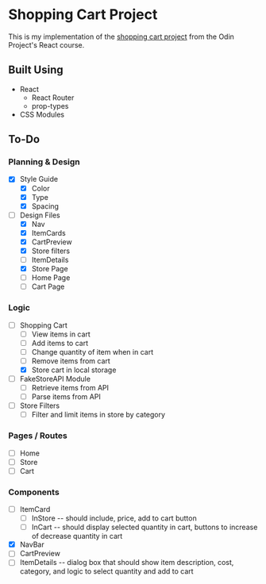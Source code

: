 # Shopping Cart Project

This is my implementation of the [shopping cart project](https://www.theodinproject.com/lessons/node-path-react-new-shopping-cart) from the Odin Project's React course.

## Built Using

- React
  - React Router
  - prop-types
- CSS Modules

## To-Do

### Planning & Design

- [x] Style Guide
  - [x] Color
  - [x] Type
  - [x] Spacing
- [ ] Design Files
  - [x] Nav
  - [x] ItemCards
  - [x] CartPreview
  - [x] Store filters
  - [ ] ItemDetails
  - [x] Store Page
  - [ ] Home Page
  - [ ] Cart Page

### Logic

- [ ] Shopping Cart
  - [ ] View items in cart
  - [ ] Add items to cart
  - [ ] Change quantity of item when in cart
  - [ ] Remove items from cart
  - [x] Store cart in local storage
- [ ] FakeStoreAPI Module
  - [ ] Retrieve items from API
  - [ ] Parse items from API
- [ ] Store Filters
  - [ ] Filter and limit items in store by category

### Pages / Routes

- [ ] Home
- [ ] Store
- [ ] Cart

### Components

- [ ] ItemCard
  - [ ] InStore -- should include, price, add to cart button
  - [ ] InCart -- should display selected quantity in cart, buttons to increase of decrease quantity in cart
- [x] NavBar
- [ ] CartPreview
- [ ] ItemDetails -- dialog box that should show item description, cost, category, and logic to select quantity and add to cart
